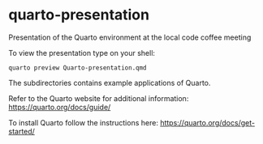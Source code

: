# quarto-presentation
Presentation of the Quarto environment at the local code coffee meeting

To view the presentation type on your shell:
```console
quarto preview Quarto-presentation.qmd
```

The subdirectories contains example applications of Quarto.

Refer to the Quarto website for additional information:
https://quarto.org/docs/guide/

To install Quarto follow the instructions here:
https://quarto.org/docs/get-started/
